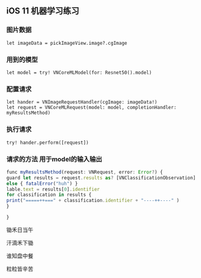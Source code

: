 ##  iOS 11 机器学习练习
<!---->
<!---->
### 图片数据
``` oc
let imageData = pickImageView.image?.cgImage

```
### 用到的模型
``` oc
let model = try! VNCoreMLModel(for: Resnet50().model)

```
### 配置请求
``` oc
let hander = VNImageRequestHandler(cgImage: imageData!)
let request = VNCoreMLRequest(model: model, completionHandler: myResultsMethod)
```

### 执行请求
```
try! hander.perform([request])
```
### 请求的方法 用于model的输入输出
``` javascript
func myResultsMethod(request: VNRequest, error: Error?) {
guard let results = request.results as? [VNClassificationObservation]
else { fatalError("huh") }
lable.text = results[0].identifier
for classification in results {
print("=====++===" + classification.identifier + "----++----" )
}

}
```
>
锄禾日当午

>>
汗滴禾下锄
>>>
谁知盘中餐
>>>
粒粒皆辛苦
